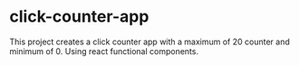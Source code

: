 # click-counter-app
This project creates a click counter app with a maximum of 20 counter and minimum of 0. Using react functional components.
